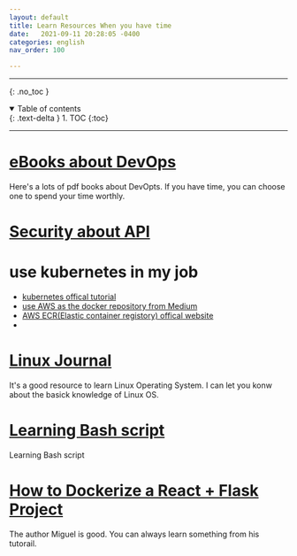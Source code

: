 ```yaml
---
layout: default
title: Learn Resources When you have time
date:   2021-09-11 20:28:05 -0400
categories: english
nav_order: 100

---
```


---
{: .no_toc }

<details open markdown="block">
  <summary>
    Table of contents
  </summary>
  {: .text-delta }
1. TOC
{:toc}
</details>

---

# [eBooks about DevOps](https://github.com/rohitg00/DevOps_Books)

Here's a lots of pdf books about DevOpts. If you have time, you can choose one to spend your time worthly.

# [Security about API](https://www.redotheweb.com/2015/11/09/api-security.html)

# use kubernetes in my job

- [kubernetes offical tutorial](https://kubernetes.io/docs/tutorials/security/cluster-level-pss/)
- [use AWS as the docker repository from Medium](https://medium.com/@sayalishewale12/complete-guide-to-creating-and-pushing-docker-images-to-amazon-ecr-70b67ac1ab4c)
- [AWS ECR(Elastic container registory) offical website](https://aws.amazon.com/containers/?refid=ps_a131l0000085ejuqam&trkcampaign=acq_paid_search_brand/?pg=ln&sec=hs)
- 

# [Linux Journal](https://www.linuxjournal.com/article/8600)

It's a good resource to learn Linux Operating System. I can let you konw about the basick knowledge of Linux OS.


# [Learning Bash script](http://www.freeos.com/guides/lsst/)

Learning Bash script

# [How to Dockerize a React + Flask Project](https://blog.miguelgrinberg.com/post/how-to-dockerize-a-react-flask-project)

The author Miguel is good. You can always learn something from his tutorail. 


